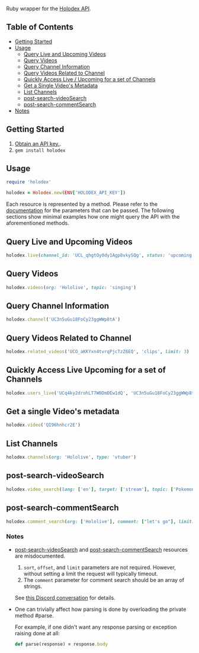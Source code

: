 Ruby wrapper for the [Holodex API](https://docs.holodex.net/).

## Table of Contents
- [Getting Started](#getting-started)
- [Usage](#usage)
  - [Query Live and Upcoming Videos](#query-live-and-upcoming-videos)
  - [Query Videos](#query-videos)
  - [Query Channel Information](#query-channel-information)
  - [Query Videos Related to Channel](#query-videos-related-to-channel)
  - [Quickly Access Live / Upcoming for a set of Channels](#quickly-access-live-upcoming-for-a-set-of-channels)
  - [Get a Single Video's Metadata](#get-a-single-videos-metadata)
  - [List Channels](#list-channels)
  - [post-search-videoSearch](#post-search-videosearch)
  - [post-search-commentSearch](#post-search-commentsearch)
- [Notes](#notes)

## Getting Started
1. [Obtain an API key.](https://docs.holodex.net/#section/Getting-Started/Obtaining-API-Key).
2. ``gem install holodex``

## Usage
```ruby
require 'holodex'

holodex = Holodex.new(ENV['HOLODEX_API_KEY'])
```

Each resource is represented by a method. Please refer to the [documentation](https://docs.holodex.net) for the parameters that can be passed.
The following sections show minimal examples how one might query the API with the aforementioned methods.

## Query Live and Upcoming Videos
```ruby
holodex.live(channel_id: 'UCL_qhgtOy0dy1Agp8vkySQg', status: 'upcoming')
```

## Query Videos
```ruby
holodex.videos(org: 'Hololive', topic: 'singing')
```

## Query Channel Information
```ruby
holodex.channel('UC3n5uGu18FoCy23ggWWp8tA')
```

## Query Videos Related to Channel
```ruby
holodex.related_videos('UCO_aKKYxn4tvrqPjcTzZ6EQ', 'clips', limit: 3)
```

## Quickly Access Live Upcoming for a set of Channels
```ruby
holodex.users_live('UCq4ky2drohLT7W0DmDEw1dQ', 'UC3n5uGu18FoCy23ggWWp8tA', 'UC_sFNM0z0MWm9A6WlKPuMMg')
```

## Get a single Video's metadata
```ruby
holodex.video('QI96hnhcr2E')
```

## List Channels
```ruby
holodex.channels(org: 'Hololive', type: 'vtuber')
```

## post-search-videoSearch
```ruby
holodex.video_search(lang: ['en'], target: ['stream'], topic: ['Pokemon_Unite'], limit: 3)
```

## post-search-commentSearch
```ruby
holodex.comment_search(org: ['Hololive'], comment: ["let's go"], limit: 1)
```

### Notes
- [post-search-videoSearch](https://docs.holodex.net/#operation/post-search-videoSearch) and [post-search-commentSearch](https://docs.holodex.net/#operation/post-search-commentSearch) resources are misdocumented.

  1. ``sort``, ``offset``, and ``limit`` parameters are not required. However, without setting a limit the request will typically timeout.
  2. The ``comment`` parameter for comment search should be an array of strings.

  See [this Discord conversation](https://discord.com/channels/796190073271353385/801759432450375700/1104481994982830168) for details.

- One can trivially affect how parsing is done by overloading the private method #parse.
  
  For example, if one didn't want any response parsing or exception raising done at all:
  ```ruby
  def parse(response) = response.body
  ```
